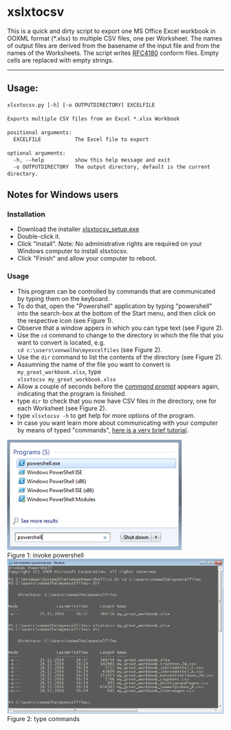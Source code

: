 # xslxtocsv

This is a quick and dirty script to export one MS Office Excel
workbook in OOXML format (*.xlsx) to multiple CSV files, one per
Worksheet.  The names of output files are derived from the basename of
the input file and from the names of the Worksheets.  The script
writes [RFC4180](https://tools.ietf.org/html/rfc4180) conform
files. Empty cells are replaced with empty strings.

----------------------

## Usage:

    xlsxtocsv.py [-h] [-o OUTPUTDIRECTORY] EXCELFILE

    Exports multiple CSV files from an Excel *.xlsx Workbook

    positional arguments:
      EXCELFILE           The Excel file to export

    optional arguments:
      -h, --help          show this help message and exit
      -o OUTPUTDIRECTORY  The output directory, default is the current directory.

## Notes for Windows users

### Installation

+ Download the installer [xlsxtocsv_setup.exe](https://github.com/eawag-rdm/xlsxtocsv/raw/master/Output/xlsxtocsv_setup.exe)
+ Double-click it.
+ Click "Install". Note: No administrative rights are required on your Windows computer to install xlsxtocsv.
+ Click "Finish" and allow your computer to reboot.

### Usage

+ This program can be controlled by commands that are communicated by typing them on the keyboard.
+ To do that, open the "Powershell" application by typing "powershell"
  into the search-box at the bottom of the Start menu, and then click on
  the respective icon (see Figure 1).
 + Observe that a window appers in which you can type text (see Figure 2).
+ Use the `cd` command to change to the directory in which the file that you want to convert is located, e.g.  
    `cd c:\users\vonwalha\myexcelfiles` (see Figure 2).
+ Use the `dir` command to list the contents of the directory (see Figure 2).
+ Assumning the name of the file you want to convert is `my_great_workbook.xlsx`, type    
    `xlsxtocsv my_great_workbook.xlsx`
+ Allow a couple of seconds before the [*command prompt*](https://en.wikipedia.org/wiki/Command-line_interface#Command_prompt) appears again, indicating that the program is finished.
+ type `dir` to check that you now have CSV files in the directory, one for each Worksheet (see Figure 2).
+ type `xlsxtocsv -h` to get help for more options of the program.
+ in case you want learn more about communicating with your computer
  by means of typed "commands", [here
  is a very brief tutorial](http://www.cs.princeton.edu/courses/archive/spr05/cos126/cmd-prompt.html).

![Figure 1: invoke powershell.\label{powershell}](./html/powershell.png)    
Figure 1: invoke powershell
![Figure 2: type commands\label{commands}](./html/commands.png)
Figure 2: type commands
